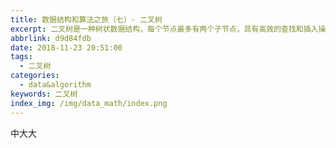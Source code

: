 ```yaml
---
title: 数据结构和算法之旅（七）- 二叉树
excerpt: 二叉树是一种树状数据结构，每个节点最多有两个子节点，具有高效的查找和插入操作，常见的二叉树包括二叉搜索树、平衡二叉树等，用于排序、搜索和数据组织。来开启为期多篇的树之旅。。
abbrlink: d9d84fdb
date: 2018-11-23 20:51:00
tags:
  - 二叉树
categories:
  - data&algorithm
keywords: 二叉树
index_img: /img/data_math/index.png
---
```

中大大